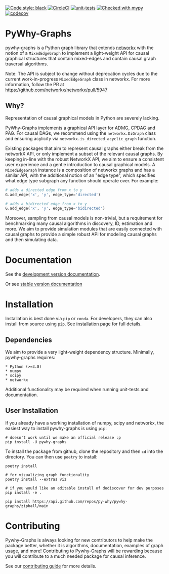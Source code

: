 [![Code style: black](https://img.shields.io/badge/code%20style-black-000000.svg)](https://github.com/psf/black)
[![CircleCI](https://circleci.com/gh/py-why/pywhy-graphs/tree/main.svg?style=svg)](https://circleci.com/gh/py-why/pywhy-graphs/tree/main)
[![unit-tests](https://github.com/py-why/pywhy-graphs/actions/workflows/main.yml/badge.svg)](https://github.com/py-why/pywhy-graphs/actions/workflows/main.yml)
[![Checked with mypy](http://www.mypy-lang.org/static/mypy_badge.svg)](http://mypy-lang.org/)
[![codecov](https://codecov.io/gh/py-why/pywhy-graphs/branch/main/graph/badge.svg?token=H1reh7Qwf4)](https://codecov.io/gh/py-why/pywhy-graphs)

# PyWhy-Graphs

pywhy-graphs is a Python graph library that extends [networkx](https://github.com/networkx/networkx) with the notion of a `MixedEdgeGraph` to implement a light-weight API for causal graphical structures that contain mixed-edges and contain causal graph traversal algorithms.

Note: The API is subject to change without deprecation cycles due to the current work-in-progress `MixedEdgeGraph` class in networkx. For more information, follow the PR at https://github.com/networkx/networkx/pull/5947

## Why?

Representation of causal graphical models in Python are severely lacking.

PyWhy-Graphs implements a graphical API layer for ADMG, CPDAG and PAG. For causal DAGs, we recommend using the `networkx.DiGraph` class and
ensuring acylicity via `networkx.is_directed_acyclic_graph` function.

Existing packages that aim to represent causal graphs either break from the networkX API, or only implement a subset of the relevant causal graphs. By keeping in-line with the robust NetworkX API, we aim to ensure a consistent user experience and a gentle introduction to causal graphical models. A `MixedEdgeGraph` instance is a composition of networkx graphs and has a similar API, with the additional notion of an "edge type", which specifies what edge type subgraph any function should operate over. For example:

```Python
# adds a directed edge from x to y
G.add_edge('x', 'y', edge_type='directed')

# adds a bidirected edge from x to y
G.add_edge('x', 'y', edge_type='bidirected')
```

Moreover, sampling from causal models is non-trivial, but a requirement for benchmarking many causal algorithms in discovery, ID, estimation and more. We aim to provide simulation modules that are easily connected with causal graphs to provide a simple robust API for modeling causal graphs and then simulating data.

# Documentation

See the [development version documentation](https://py-why.github.io/pywhy-graphs/dev/index.html).

Or see [stable version documentation](https://py-why.github.io/pywhy-graphs/stable/index.html)

# Installation

Installation is best done via `pip` or `conda`. For developers, they can also install from source using `pip`. See [installation page](https://py-why.github.io/pywhy-graphs/dev/installation.html) for full details.

## Dependencies

We aim to provide a very light-weight dependency structure. Minimally, pywhy-graphs requires:

    * Python (>=3.8)
    * numpy
    * scipy
    * networkx

Additional functionality may be required when running unit-tests and documentation.

## User Installation

If you already have a working installation of numpy, scipy and networkx, the easiest way to install pywhy-graphs is using `pip`:

    # doesn't work until we make an official release :p
    pip install -U pywhy-graphs

To install the package from github, clone the repository and then `cd` into the directory. You can then use `poetry` to install:

    poetry install

    # for vizualizing graph functionality
    poetry install --extras viz

    # if you would like an editable install of dodiscover for dev purposes
    pip install -e .

    pip install https://api.github.com/repos/py-why/pywhy-graphs/zipball/main

# Contributing

Pywhy-Graphs is always looking for new contributors to help make the package better, whether it is algorithms, documentation, examples of graph usage, and more! Contributing to Pywhy-Graphs will be rewarding because you will contribute to a much needed package for causal inference.

See our [contributing guide](https://github.com/py-why/pywhy-graphs/CONTRIBUTING.md) for more details.
